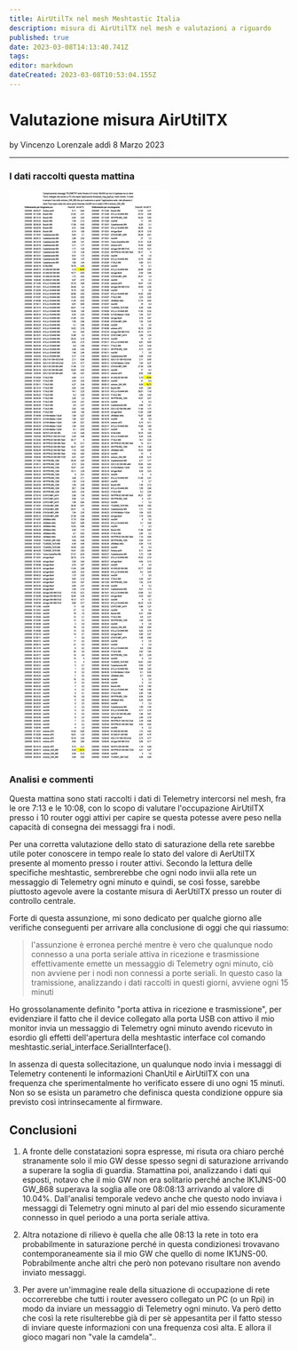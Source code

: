 ```yaml
---
title: AirUtilTx nel mesh Meshtastic Italia
description: misura di AirUtilTX nel mesh e valutazioni a riguardo
published: true
date: 2023-03-08T14:13:40.741Z
tags: 
editor: markdown
dateCreated: 2023-03-08T10:53:04.155Z
---
```


# Valutazione misura AirUtilTX
by Vincenzo Lorenzale addì 8 Marzo 2023

---

### I dati raccolti questa mattina
![merge_from_ofoct.jpg](/merge_from_ofoct.jpg)
### Analisi e commenti
Questa mattina sono stati raccolti i dati di Telemetry intercorsi nel mesh, fra le ore 7:13 e le 10:08, con lo scopo di valutare l'occupazione AirUtilTX presso i 10 router oggi attivi per capire se questa potesse avere peso nella capacità di consegna dei messaggi fra i nodi. 

Per una corretta valutazione dello stato di saturazione della rete sarebbe utile poter conoscere in tempo reale lo stato del valore di AerUtilTX presente al momento presso i router attivi. Secondo la lettura delle specifiche meshtastic, sembrerebbe che ogni nodo invii alla rete un messaggio di Telemetry ogni minuto e quindi, se così fosse, sarebbe piuttosto agevole avere la costante misura di AerUtilTX presso un router di controllo centrale.

Forte di questa assunzione, mi sono dedicato per qualche giorno alle verifiche conseguenti per arrivare alla conclusione di oggi che qui riassumo:
>l'assunzione è erronea perché mentre è vero che qualunque nodo connesso a una porta seriale attiva in ricezione e trasmissione effettivamente emette un messaggio di Telemetry ogni minuto, ciò non avviene per i nodi non connessi a porte seriali. In questo caso la tramissione, analizzando i dati raccolti in questi giorni, avviene ogni 15 minuti
> 
Ho grossolanamente definito "porta attiva in ricezione e trasmissione", per evidenziare il fatto che il device collegato alla porta USB con attivo il mio monitor invia un messaggio di Telemetry ogni minuto avendo ricevuto in esordio gli effetti dell'apertura della meshtastic interface col comando meshtastic.serial_interface.SerialInterface().

In assenza di questa sollecitazione, un qualunque nodo invia i messaggi di Telemetry contenenti le informazioni ChanUtil e AirUtilTX con una frequenza che sperimentalmente ho verificato essere di uno ogni 15 minuti. Non so se esista un parametro che definisca questa condizione oppure sia previsto così intrinsecamente al firmware.

## Conclusioni
1. A fronte delle constatazioni sopra espresse, mi risuta ora chiaro perché stranamente solo il mio GW desse spesso segni di saturazione arrivando a superare la soglia di guardia. Stamattina poi, analizzando i dati qui esposti, notavo che il mio GW non era solitario perché anche IK1JNS-00 GW_868 superava la soglia alle ore 08:08:13 arrivando al valore di 10.04%. Dall'analisi temporale vedevo anche che questo nodo inviava i messaggi di Telemetry ogni minuto al pari del mio essendo sicuramente connesso in quel periodo a una porta seriale attiva.

2. Altra notazione di rilievo è quella che alle 08:13 la rete in toto era probabilmente in saturazione perché in questa condizionesi trovavano contemporaneamente sia il mio GW che quello di nome IK1JNS-00. Pobrabilmente anche altri che però non potevano risultare non avendo inviato messaggi.

3. Per avere un'immagine reale della situazione di occupazione di rete occorrerebbe che tutti i router avessero collegato un PC (o un Rpi) in modo da inviare un messaggio di Telemetry ogni minuto. Va però detto che così la rete risulterebbe già di per sè appesantita per il fatto stesso di inviare queste informazioni con una frequenza così alta. E allora il gioco magari non "vale la camdela"..





